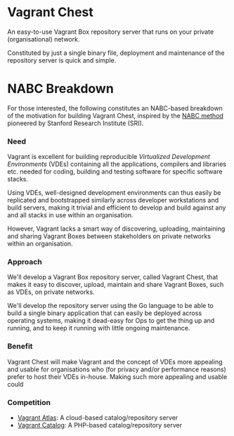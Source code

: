# Vagrant Chest
An easy-to-use Vagrant Box repository server that runs on your private (organisational) network.

Constituted by just a single binary file, deployment and maintenance of the repository server is quick and simple.

# NABC Breakdown
For those interested, the following constitutes an NABC-based breakdown of the motivation for building Vagrant Chest, inspired by the [NABC method](http://www.sri.com/engage/innovation-programs/five-disciplines-innovation) pioneered by Stanford Research Institute (SRI).

### Need
Vagrant is excellent for building reproducible _Virtualized Development Environments_ (VDEs) containing all the applications, compilers and libraries etc. needed for coding, building and testing software for specific software stacks. 

Using VDEs, well-designed development environments can thus easily be replicated and bootstrapped similarly across developer workstations and build servers, making it trivial and efficient to develop and build against any and all stacks in use within an organisation.

However, Vagrant lacks a smart way of discovering, uploading, maintaining and sharing Vagrant Boxes between stakeholders on private networks within an organisation.

### Approach
We'll develop a Vagrant Box repository server, called Vagrant Chest, that makes it easy to discover, upload, maintain and share Vagrant Boxes, such as VDEs, on private networks. 

We'll develop the repository server using the Go language to be able to build a single binary application that can easily be deployed across operating systems, making it dead-easy for Ops to get the thing up and running, and to keep it running with little ongoing maintenance.

### Benefit
Vagrant Chest will make Vagrant and the concept of VDEs more appealing and usable for organisations who (for privacy and/or performance reasons) prefer to host their VDEs in-house. Making such more appealing and usable could 

### Competition
- [Vagrant Atlas](https://atlas.hashicorp.com/): A cloud-based catalog/repository server
- [Vagrant Catalog](https://github.com/vube/vagrant-catalog): A PHP-based catalog/repository server
